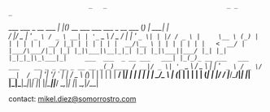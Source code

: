                           _   _                                 _ _        _     
 ___  ___  _ __ ___   ___| |_(_)_ __ ___   ___  ___   _ __ ___ (_) | _____| |    
/ __|/ _ \| '_ ` _ \ / _ \ __| | '_ ` _ \ / _ \/ __| | '_ ` _ \| | |/ / _ \ |    
\__ \ (_) | | | | | |  __/ |_| | | | | | |  __/\__ \ | | | | | | |   <  __/ |    
|___/\___/|_| |_| |_|\___|\__|_|_| |_| |_|\___||___/ |_| |_| |_|_|_|\_\___|_|    
 ___  ___  _ __ ___   ___| |_(_)_ __ ___   ___  ___    __ _ _ __ _ __ __ _(_)____
/ __|/ _ \| '_ ` _ \ / _ \ __| | '_ ` _ \ / _ \/ __|  / _` | '__| '__/ _` | |_  /
\__ \ (_) | | | | | |  __/ |_| | | | | | |  __/\__ \ | (_| | |  | | | (_| | |/ / 
|___/\___/|_| |_| |_|\___|\__|_|_| |_| |_|\___||___/  \__,_|_|  |_|  \__,_|_/___|

contact: mikel.diez@somorrostro.com
